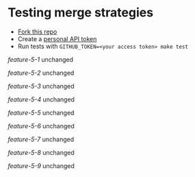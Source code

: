 # Testing merge strategies

- [Fork this repo](https://github.com/robyoung/test#fork-destination-box)
- Create a [personal API token](https://github.com/settings/tokens)
- Run tests with `GITHUB_TOKEN=<your access token> make test`

*feature-5-1* unchanged

*feature-5-2* unchanged

*feature-5-3* unchanged

*feature-5-4* unchanged

*feature-5-5* unchanged

*feature-5-6* unchanged

*feature-5-7* unchanged

*feature-5-8* unchanged

*feature-5-9* unchanged

